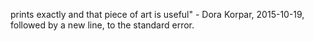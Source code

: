prints exactly and that piece of art is useful" - Dora Korpar, 2015-10-19, followed by a new line, to the standard error.
